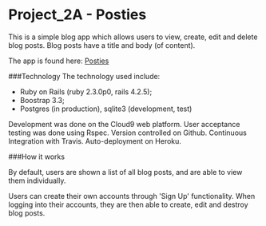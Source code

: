 # Project_2A - Posties

This is a simple blog app which allows users to view, create, edit and delete blog posts. Blog posts have a title and body (of content). 

The app is found here: [Posties](https://intense-river-14194.herokuapp.com/)

###Technology
The technology used include:

- Ruby on Rails (ruby 2.3.0p0, rails 4.2.5);
- Boostrap 3.3;
- Postgres (in production), sqlite3 (development, test)

Development was done on the Cloud9 web platform.
User acceptance testing was done using Rspec.
Version controlled on Github.
Continuous Integration with Travis. 
Auto-deployment on Heroku.

###How it works

By default, users are shown a list of all blog posts, and are able to view them individually.

Users can create their own accounts through 'Sign Up' functionality. When logging into their accounts, they are then able to create, edit and destroy blog posts. 


